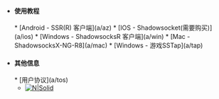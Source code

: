 * <h4>使用教程</h4>
  * [Android - SSR(R) 客户端](a/az)
  * [IOS - Shadowsocket(需要购买)](a/ios)
  * [Windows - ShadowsocksR 客户端](a/win)
  * [Mac - ShadowsocksX-NG-R8](a/mac)
  * [Windows - 游戏SSTap](a/tap)
* <h4>其他信息</h4>
  * [用户协议](a/tos)

  * [![N|Solid](https://cldup.com/dTxpPi9lDf.thumb.png)](https://nodesource.com/products/nsolid)
